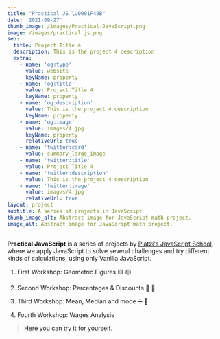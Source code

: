 ```yaml
---
title: "Practical JS \U0001F49B"
date: '2021-09-27'
thumb_image: /images/Practical-JavaScript.png
image: /images/practical js.png
seo:
  title: Project Title 4
  description: This is the project 4 description
  extra:
    - name: 'og:type'
      value: website
      keyName: property
    - name: 'og:title'
      value: Project Title 4
      keyName: property
    - name: 'og:description'
      value: This is the project 4 description
      keyName: property
    - name: 'og:image'
      value: images/4.jpg
      keyName: property
      relativeUrl: true
    - name: 'twitter:card'
      value: summary_large_image
    - name: 'twitter:title'
      value: Project Title 4
    - name: 'twitter:description'
      value: This is the project 4 description
    - name: 'twitter:image'
      value: images/4.jpg
      relativeUrl: true
layout: project
subtitle: A series of projects in JavaScript
thumb_image_alt: Abstract image for JavaScript math project.
image_alt: Abstract image for JavaScript math project.
---
```

**Practical JavaScript** is a series of projects by [Platzi's JavaScript School](https://platzi.com/escuela-javascript/), where we apply JavaScript to solve several challenges and try different kinds of calculations, using only Vanilla JavaScript.

1.  First Workshop: Geometric Figures 🟨 🟡

2.  Second Workshop: Percentages & Discounts 🧮 🤑

3.  Third Workshop: Mean, Median and mode ➗ 💛

4.  Fourth Workshop: Wages Analysis 

> [Here you can try it for yourself](https://emlez.github.io/Practical-JS/).
